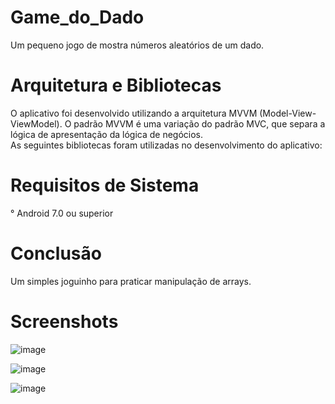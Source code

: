 # Game_do_Dado

Um pequeno jogo de mostra números aleatórios de um dado.

# Arquitetura e Bibliotecas

O aplicativo foi desenvolvido utilizando a arquitetura MVVM (Model-View-ViewModel). O padrão MVVM é uma variação do padrão MVC, que separa a lógica de apresentação da lógica de negócios.<br>
As seguintes bibliotecas foram utilizadas no desenvolvimento do aplicativo:

# Requisitos de Sistema

° Android 7.0 ou superior

# Conclusão
Um simples joguinho para praticar manipulação de arrays.

# Screenshots

![image](https://user-images.githubusercontent.com/51803873/220211926-98f6ed88-97ab-43d2-855d-eadd80011f10.png)

![image](https://user-images.githubusercontent.com/51803873/220211934-16bc2196-cc6a-421f-85d0-fd28292e7d82.png)

![image](https://user-images.githubusercontent.com/51803873/220211942-22b9a431-d462-492f-9adf-6e58cad8c97a.png)
